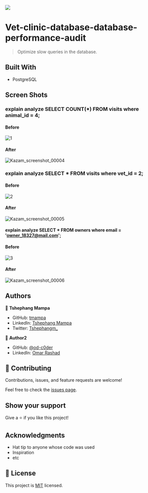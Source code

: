 ![](https://img.shields.io/badge/Microverse-blueviolet)

# Vet-clinic-database-database-performance-audit

> Optimize slow queries in the database.

## Built With

- PostgreSQL

## Screen Shots

### explain analyze SELECT COUNT(*) FROM visits where animal_id = 4;

#### Before 

![1](https://user-images.githubusercontent.com/24830039/155482381-244bc431-23ef-4fff-80f2-4950989db3a1.png)

#### After 

![Kazam_screenshot_00004](https://user-images.githubusercontent.com/24830039/155482531-6a60a80d-9680-40b5-9691-ab7c2122d2bb.png)

### explain analyze SELECT * FROM visits where vet_id = 2;

#### Before

![2](https://user-images.githubusercontent.com/24830039/155482699-60c40856-7c1a-41c7-899d-4deb4ab393c8.png)

#### After

![Kazam_screenshot_00005](https://user-images.githubusercontent.com/24830039/155482759-3fb4a3f3-af26-49a4-ac7a-6a3463d8d79b.png)

#### explain analyze SELECT * FROM owners where email = 'owner_18327@mail.com';

#### Before

![3](https://user-images.githubusercontent.com/24830039/155482883-d2cbb53f-f29b-4ec0-887d-44b973d44c16.png)

#### After

![Kazam_screenshot_00006](https://user-images.githubusercontent.com/24830039/155482912-1aedc500-fd5c-4621-a0e5-a15fbe62044b.png)


## Authors

👤 **Tshephang Mampa**

- GitHub: [tmampa](https://github.com/tmampa)
- LinkedIn: [Tshephang Mampa](https://linkedin.com/tshephangmampa)
- Twitter: [Tshephangm\_](https://twitter.com/tshephangm_)

👤 **Author2**

- GitHub: [@od-c0der](https://github.com/od-c0d3r)
- LinkedIn: [Omar Rashad](https://linkedin.com/in/omarrashad)

## 🤝 Contributing

Contributions, issues, and feature requests are welcome!

Feel free to check the [issues page](../../issues/).

## Show your support

Give a ⭐️ if you like this project!

## Acknowledgments

- Hat tip to anyone whose code was used
- Inspiration
- etc

## 📝 License

This project is [MIT](./MIT.md) licensed.
